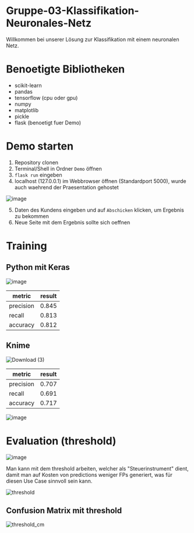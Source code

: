 # Gruppe-03-Klassifikation-Neuronales-Netz

Willkommen bei unserer Lösung zur Klassifikation mit einem neuronalen Netz.

# Benoetigte Bibliotheken
- scikit-learn
- pandas
- tensorflow (cpu oder gpu)
- numpy
- matplotlib
- pickle
- flask (benoetigt fuer Demo)

# Demo starten
1. Repository clonen
2. Terminal/Shell in Ordner `Demo` öffnen
3. `flask run` eingeben
4. localhost (127.0.0.1) im Webbrowser öffnen (Standardport 5000), wurde auch waehrend der Praesentation gehostet

![image](https://user-images.githubusercontent.com/116145963/220192295-d9bb395b-1fd5-49a6-a7ad-52963156e9ae.png)


5. Daten des Kundens eingeben und auf `Abschicken` klicken, um Ergebnis zu bekommen
6. Neue Seite mit dem Ergebnis sollte sich oeffnen

# Training

## Python mit Keras
![image](https://user-images.githubusercontent.com/116145963/222932073-2b14f502-0747-4552-b063-d72eb22b6d9a.png)


| metric | result |
| --- | --- |
| precision | 0.845 |
| recall | 0.813 |
| accuracy | 0.812 |

## Knime

![Download (3)](https://user-images.githubusercontent.com/116145963/221373882-1bb34dc9-a582-42d1-9bdc-cf388e937099.png)

| metric | result |
| --- | --- |
| precision | 0.707 |
| recall | 0.691 |
| accuracy | 0.717 |


![image](https://user-images.githubusercontent.com/116145963/218550747-5661cb20-cc06-48ac-8460-de1cd9f08ea0.png)


# Evaluation (threshold)

![image](https://user-images.githubusercontent.com/116145963/222956923-cd2d2002-4915-4a76-91bc-59a1141c542d.png)


Man kann mit dem threshold arbeiten, welcher als "Steuerinstrument" dient, damit man auf Kosten von predictions weniger FPs generiert, was für diesen Use Case sinnvoll sein kann.

![threshold](https://user-images.githubusercontent.com/116145963/222957046-0c983988-819f-464d-adae-839688903947.png)


## Confusion Matrix mit threshold

![threshold_cm](https://user-images.githubusercontent.com/116145963/221374217-b77781b1-c1a3-4a94-961d-bf67b509f238.png)
